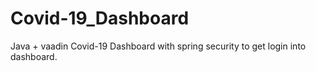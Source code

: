 # Covid-19_Dashboard

Java + vaadin Covid-19 Dashboard
with spring security to get login into dashboard.
